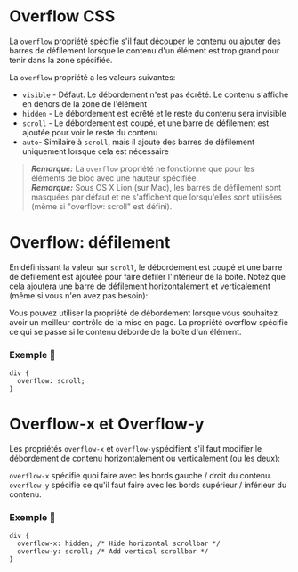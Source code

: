 # Overflow CSS


La `overflow` propriété spécifie s'il faut découper le contenu ou ajouter des barres de défilement lorsque le contenu d'un élément est trop grand pour tenir dans la zone spécifiée.

La `overflow` propriété a les valeurs suivantes:

+ `visible` - Défaut. Le débordement n'est pas écrêté. Le contenu s'affiche en dehors de la zone de l'élément
+ `hidden` - Le débordement est écrêté et le reste du contenu sera invisible
+ `scroll` - Le débordement est coupé, et une barre de défilement est ajoutée pour voir le reste du contenu
+ `auto`- Similaire à `scroll`, mais il ajoute des barres de défilement uniquement lorsque cela est nécessaire


> <strong><em>Remarque:</strong></em> La `overflow` propriété ne fonctionne que pour les éléments de bloc avec une hauteur spécifiée.<br/>
> <strong><em>Remarque:</strong></em> Sous OS X Lion (sur Mac), les barres de défilement sont masquées par défaut et ne s'affichent que lorsqu'elles sont utilisées (même si "overflow: scroll" est défini).
 
# Overflow: défilement


En définissant la valeur sur `scroll`, le débordement est coupé et une barre de défilement est ajoutée pour faire défiler l'intérieur de la boîte. Notez que cela ajoutera une barre de défilement horizontalement et verticalement (même si vous n'en avez pas besoin):

Vous pouvez utiliser la propriété de débordement lorsque vous souhaitez avoir un meilleur contrôle de la mise en page. La propriété overflow spécifie ce qui se passe si le contenu déborde de la boîte d'un élément.

### Exemple :speech_balloon:

```
div {
  overflow: scroll;
}
```

# Overflow-x et Overflow-y

Les propriétés `overflow-x` et `overflow-y`spécifient s'il faut modifier le débordement de contenu horizontalement ou verticalement (ou les deux):

`overflow-x` spécifie quoi faire avec les bords gauche / droit du contenu.
`overflow-y` spécifie ce qu'il faut faire avec les bords supérieur / inférieur du contenu.

### Exemple :speech_balloon:

```
div {
  overflow-x: hidden; /* Hide horizontal scrollbar */
  overflow-y: scroll; /* Add vertical scrollbar */
}
```
